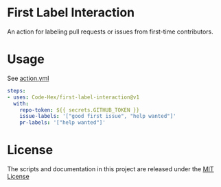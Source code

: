 # First Label Interaction

An action for labeling pull requests or issues from first-time contributors.

# Usage

See [action.yml](action.yml)

```yaml
steps:
- uses: Code-Hex/first-label-interaction@v1
  with:
    repo-token: ${{ secrets.GITHUB_TOKEN }}
    issue-labels: '["good first issue", "help wanted"]'
    pr-labels: '["help wanted"]'
```

# License

The scripts and documentation in this project are released under the [MIT License](LICENSE)
